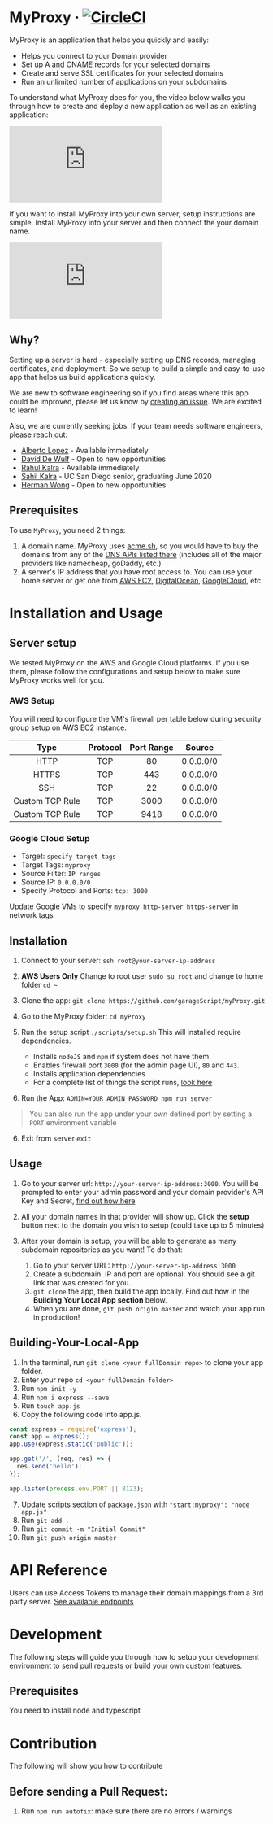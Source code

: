 # MyProxy &middot; [![CircleCI](https://circleci.com/gh/garageScript/myProxy.svg?style=svg)](https://circleci.com/gh/garageScript/myproxy)
MyProxy is an application that helps you quickly and easily:
* Helps you connect to your Domain provider
* Set up A and CNAME records for your selected domains
* Create and serve SSL certificates for your selected domains
* Run an unlimited number of applications on your subdomains

To understand what MyProxy does for you, the video below walks you through how to create and deploy a new application as well as an existing application:

<div class="videoWrapper" >
     <iframe src="https://www.youtube.com/embed/Tjx0BtpZmPc?rel=0" frameborder="0" allowfullscreen></iframe>
</div>

If you want to install MyProxy into your own server, setup instructions are simple. Install MyProxy into your server and then connect the your domain name.

<div class="videoWrapper" >
     <iframe src="https://www.youtube.com/embed/q3uSyMfaRP4?rel=0" frameborder="0" allowfullscreen></iframe>
</div>

## Why?
Setting up a server is hard - especially setting up DNS records, managing certificates, and deployment. So we setup to build a simple and easy-to-use app that helps us build applications quickly.

We are new to software engineering so if you find areas where this app could be improved, please let us know by [creating an issue](https://github.com/garageScript/myproxy/issues). We are excited to learn!

Also, we are currently seeking jobs. If your team needs software engineers, please reach out:
* [Alberto Lopez](https://www.linkedin.com/in/albertolopez-siliconvalley/) - Available immediately
* [David De Wulf](https://dewulfdavid.com) - Open to new opportunities
* [Rahul Kalra](https://www.linkedin.com/in/voterknow) - Available immediately
* [Sahil Kalra](https://www.linkedin.com/in/s1kalra/) - UC San Diego senior, graduating June 2020
* [Herman Wong](https://www.linkedin.com/in/hw335/) - Open to new opportunities

## Prerequisites
To use `MyProxy`, you need 2 things:
1. A domain name. MyProxy uses [acme.sh](https://github.com/Neilpang/acme.sh/wiki/dnsapi), so you would have to buy the domains from any of the [DNS APIs listed there](https://github.com/Neilpang/acme.sh/wiki/dnsapi) (includes all of the major providers like namecheap, goDaddy, etc.)
2. A server's IP address that you have root access to. You can use your home server or get one from [AWS EC2](https://aws.amazon.com/ec2/?hp=tile&so-exp=below), [DigitalOcean](https://www.digitalocean.com/), [GoogleCloud](https://cloud.google.com/), etc.

# Installation and Usage 

## Server setup
We tested MyProxy on the AWS and Google Cloud platforms. If you use them, please follow the configurations and setup below to make sure MyProxy works well for you. 

### AWS Setup
You will need to configure the VM's firewall per table below during security group setup on AWS EC2 instance.

| Type | Protocol | Port Range |   Source  |
|:---:|:--------:|:----------: | :------:  |
| HTTP |  TCP     | 80         | 0.0.0.0/0 |
| HTTPS|  TCP     | 443        | 0.0.0.0/0 |
| SSH  |  TCP     | 22         | 0.0.0.0/0 |
| Custom TCP Rule | TCP | 3000 | 0.0.0.0/0 |
| Custom TCP Rule | TCP | 9418 | 0.0.0.0/0 |

### Google Cloud Setup

 - Target: `specify target tags`
 - Target Tags: `myproxy`
 - Source Filter: `IP ranges`
 - Source IP: `0.0.0.0/0`
 - Specify Protocol and Ports: `tcp: 3000`

Update Google VMs to specify `myproxy http-server https-server` in network tags

## Installation

1. Connect to your server: `ssh root@your-server-ip-address`

2. **AWS Users Only**  Change to root user `sudo su root` and change to home folder `cd ~`

2. Clone the app: `git clone https://github.com/garageScript/myProxy.git`

3. Go to the MyProxy folder: `cd myProxy`

4. Run the setup script `./scripts/setup.sh`
    This will installed require dependencies.
    * Installs `nodeJS` and `npm` if system does not have them.
    * Enables firewall port `3000` (for the admin page UI), `80` and `443`.
    * Installs application dependencies
    * For a complete list of things the script runs, [look here](https://github.com/garageScript/myProxy/blob/master/scripts/setup.sh)

5. Run the App: `ADMIN=YOUR_ADMIN_PASSWORD npm run server` 
> You can also run the app under your own defined port by setting a `PORT` environment variable

6. Exit from server `exit`

## Usage
1. Go to your server url: `http://your-server-ip-address:3000`. You will be prompted to enter your admin password and your domain provider's API Key and Secret, [find out how here](https://github.com/Neilpang/acme.sh/wiki/dnsapi)

2. All your domain names in that provider will show up. Click the **setup** button next to the domain you wish to setup (could take up to 5 minutes)

3. After your domain is setup, you will be able to generate as many subdomain repositories as you want! To do that:
    1. Go to your server URL:  `http://your-server-ip-address:3000`
    2. Create a subdomain. IP and port are optional. You should see a git link that was created for you.
    3. `git clone` the app, then build the app locally. Find out how in the **Building Your Local App section** below. 
    4. When you are done, `git push origin master` and watch your app run in production!

## Building-Your-Local-App 
1. In the terminal, run `git clone <your fullDomain repo>` to clone your app folder.
2. Enter your repo `cd <your fullDomain folder>`
3. Run `npm init -y`
4. Run `npm i express --save`
5. Run `touch app.js`
6. Copy the following code into app.js.

```javascript
const express = require('express');
const app = express();
app.use(express.static('public'));

app.get('/', (req, res) => {
  res.send('hello');
});

app.listen(process.env.PORT || 8123);
```

7. Update scripts section of `package.json` with `"start:myproxy": "node app.js"`
8. Run `git add .`
9. Run `git commit -m "Initial Commit"`
10. Run `git push origin master`

# API Reference

Users can use Access Tokens to manage their domain mappings from a 3rd party server.
[See available endpoints](https://github.com/garageScript/myProxy/wiki/API)

# Development
The following steps will guide you through how to setup your development environment to send pull requests or build your own custom features.

## Prerequisites
You need to install node and typescript

# Contribution
The following will show you how to contribute

## Before sending a Pull Request:
1. Run `npm run autofix`: make sure there are no errors / warnings
